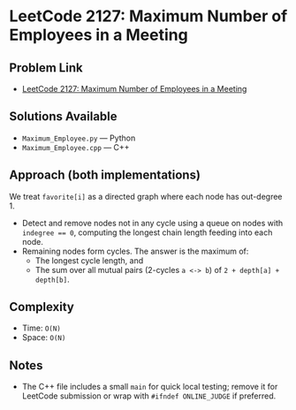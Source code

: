 # LeetCode 2127: Maximum Number of Employees in a Meeting

## Problem Link
- [LeetCode 2127: Maximum Number of Employees in a Meeting](https://leetcode.com/problems/maximum-number-of-employees-in-a-meeting/)

## Solutions Available
- `Maximum_Employee.py` — Python
- `Maximum_Employee.cpp` — C++

## Approach (both implementations)
We treat `favorite[i]` as a directed graph where each node has out-degree 1.

- Detect and remove nodes not in any cycle using a queue on nodes with `indegree == 0`, computing the longest chain length feeding into each node.
- Remaining nodes form cycles. The answer is the maximum of:
  - The longest cycle length, and
  - The sum over all mutual pairs (2-cycles `a <-> b`) of `2 + depth[a] + depth[b]`.

## Complexity
- Time: `O(N)`
- Space: `O(N)`

## Notes
- The C++ file includes a small `main` for quick local testing; remove it for LeetCode submission or wrap with `#ifndef ONLINE_JUDGE` if preferred.